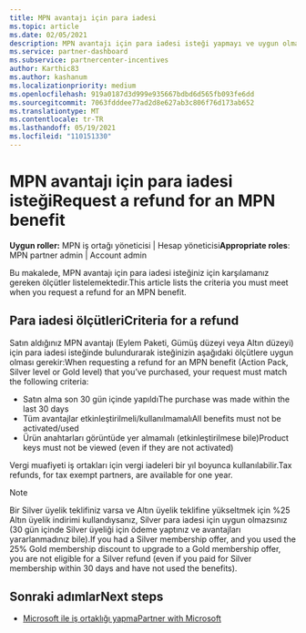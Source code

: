 ```yaml
---
title: MPN avantajı için para iadesi
ms.topic: article
ms.date: 02/05/2021
description: MPN avantajı için para iadesi isteği yapmayı ve uygun olmak için gereken ölçütleri öğrenin.
ms.service: partner-dashboard
ms.subservice: partnercenter-incentives
author: Karthic83
ms.author: kashanum
ms.localizationpriority: medium
ms.openlocfilehash: 919a0187d3d999e935667bdbd6d565fb093fe6dd
ms.sourcegitcommit: 7063fdddee77ad2d8e627ab3c806f76d173ab652
ms.translationtype: MT
ms.contentlocale: tr-TR
ms.lasthandoff: 05/19/2021
ms.locfileid: "110151330"
---
```

# <a name="request-a-refund-for-an-mpn-benefit"></a><span data-ttu-id="f57c8-103">MPN avantajı için para iadesi isteği</span><span class="sxs-lookup"><span data-stu-id="f57c8-103">Request a refund for an MPN benefit</span></span>

<span data-ttu-id="f57c8-104">**Uygun roller:** MPN iş ortağı yöneticisi | Hesap yöneticisi</span><span class="sxs-lookup"><span data-stu-id="f57c8-104">**Appropriate roles**: MPN partner admin | Account admin</span></span>

<span data-ttu-id="f57c8-105">Bu makalede, MPN avantajı için para iadesi isteğiniz için karşılamanız gereken ölçütler listelemektedir.</span><span class="sxs-lookup"><span data-stu-id="f57c8-105">This article lists the criteria you must meet when you request a refund for an MPN benefit.</span></span>

## <a name="criteria-for-a-refund"></a><span data-ttu-id="f57c8-106">Para iadesi ölçütleri</span><span class="sxs-lookup"><span data-stu-id="f57c8-106">Criteria for a refund</span></span>
<span data-ttu-id="f57c8-107">Satın aldığınız MPN avantajı (Eylem Paketi, Gümüş düzeyi veya Altın düzeyi) için para iadesi isteğinde bulundurarak isteğinizin aşağıdaki ölçütlere uygun olması gerekir:</span><span class="sxs-lookup"><span data-stu-id="f57c8-107">When requesting a refund for an MPN benefit (Action Pack, Silver level or Gold level) that you’ve purchased, your request must match the following criteria:</span></span>

- <span data-ttu-id="f57c8-108">Satın alma son 30 gün içinde yapıldı</span><span class="sxs-lookup"><span data-stu-id="f57c8-108">The purchase was made within the last 30 days</span></span>
- <span data-ttu-id="f57c8-109">Tüm avantajlar etkinleştirilmeli/kullanılmamalı</span><span class="sxs-lookup"><span data-stu-id="f57c8-109">All benefits must not be activated/used</span></span>
- <span data-ttu-id="f57c8-110">Ürün anahtarları görüntüde yer almamalı (etkinleştirilmese bile)</span><span class="sxs-lookup"><span data-stu-id="f57c8-110">Product keys must not be viewed (even if they are not activated)</span></span>

<span data-ttu-id="f57c8-111">Vergi muafiyeti iş ortakları için vergi iadeleri bir yıl boyunca kullanılabilir.</span><span class="sxs-lookup"><span data-stu-id="f57c8-111">Tax refunds, for tax exempt partners, are available for one year.</span></span>

>[!NOTE]
><span data-ttu-id="f57c8-112">Bir Silver üyelik teklifiniz varsa ve Altın üyelik teklifine yükseltmek için %25 Altın üyelik indirimi kullandıysanız, Silver para iadesi için uygun olmazsınız (30 gün içinde Silver üyeliği için ödeme yaptınız ve avantajları yararlanmadınız bile).</span><span class="sxs-lookup"><span data-stu-id="f57c8-112">If you had a Silver membership offer, and you used the 25% Gold membership discount to upgrade to a Gold membership offer, you are not eligible for a Silver refund (even if you paid for Silver membership within 30 days and have not used the benefits).</span></span>

## <a name="next-steps"></a><span data-ttu-id="f57c8-113">Sonraki adımlar</span><span class="sxs-lookup"><span data-stu-id="f57c8-113">Next steps</span></span>

- [<span data-ttu-id="f57c8-114">Microsoft ile iş ortaklığı yapma</span><span class="sxs-lookup"><span data-stu-id="f57c8-114">Partner with Microsoft</span></span>](mpn-overview.md)
